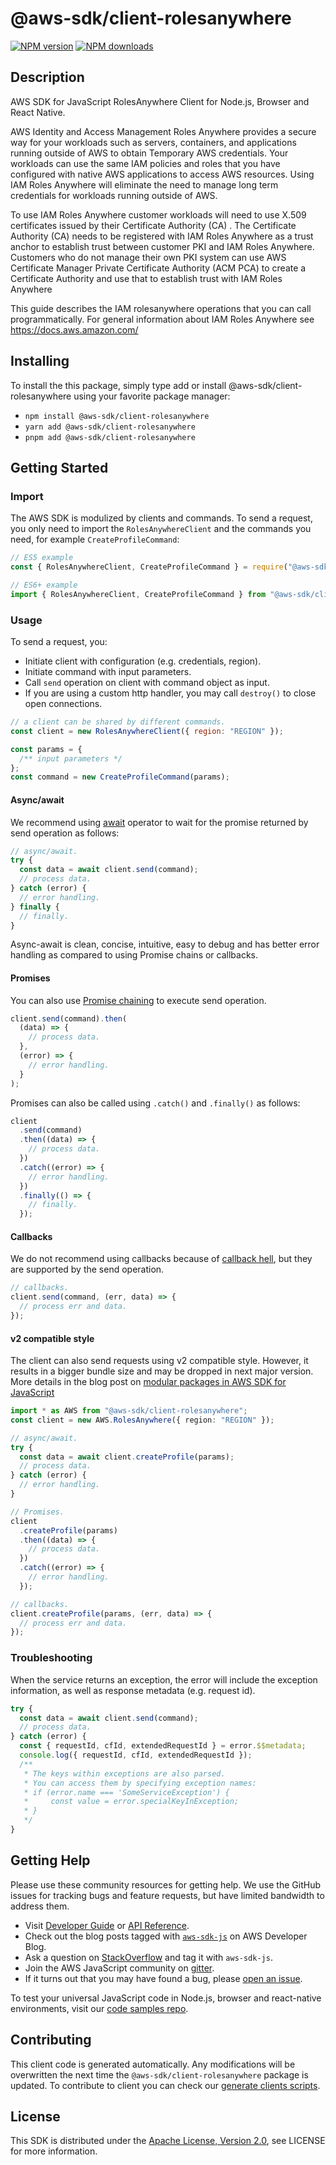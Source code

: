 <!-- generated file, do not edit directly -->

# @aws-sdk/client-rolesanywhere

[![NPM version](https://img.shields.io/npm/v/@aws-sdk/client-rolesanywhere/latest.svg)](https://www.npmjs.com/package/@aws-sdk/client-rolesanywhere)
[![NPM downloads](https://img.shields.io/npm/dm/@aws-sdk/client-rolesanywhere.svg)](https://www.npmjs.com/package/@aws-sdk/client-rolesanywhere)

## Description

AWS SDK for JavaScript RolesAnywhere Client for Node.js, Browser and React Native.

<p>AWS Identity and Access Management Roles Anywhere provides a secure way for your workloads such as servers, containers, and applications running outside of AWS to obtain Temporary AWS credentials. Your workloads can use the same IAM policies and roles that you have configured with native AWS applications to access AWS resources. Using IAM Roles Anywhere will eliminate the need to manage long term credentials for workloads running outside of AWS.</p>
<p>To use IAM Roles Anywhere customer workloads will need to use X.509 certificates issued by their Certificate Authority (CA) . The Certificate Authority (CA) needs to be registered with IAM Roles Anywhere as a trust anchor to establish trust between customer PKI and IAM Roles Anywhere. Customers who do not manage their own PKI system can use AWS Certificate Manager Private Certificate Authority (ACM PCA) to create a Certificate Authority and use that to establish trust with IAM Roles Anywhere</p>
<p>This guide describes the IAM rolesanywhere operations that you can call programmatically. For general information about IAM Roles Anywhere see <a href="https://docs.aws.amazon.com/">https://docs.aws.amazon.com/</a>
</p>

## Installing

To install the this package, simply type add or install @aws-sdk/client-rolesanywhere
using your favorite package manager:

- `npm install @aws-sdk/client-rolesanywhere`
- `yarn add @aws-sdk/client-rolesanywhere`
- `pnpm add @aws-sdk/client-rolesanywhere`

## Getting Started

### Import

The AWS SDK is modulized by clients and commands.
To send a request, you only need to import the `RolesAnywhereClient` and
the commands you need, for example `CreateProfileCommand`:

```js
// ES5 example
const { RolesAnywhereClient, CreateProfileCommand } = require("@aws-sdk/client-rolesanywhere");
```

```ts
// ES6+ example
import { RolesAnywhereClient, CreateProfileCommand } from "@aws-sdk/client-rolesanywhere";
```

### Usage

To send a request, you:

- Initiate client with configuration (e.g. credentials, region).
- Initiate command with input parameters.
- Call `send` operation on client with command object as input.
- If you are using a custom http handler, you may call `destroy()` to close open connections.

```js
// a client can be shared by different commands.
const client = new RolesAnywhereClient({ region: "REGION" });

const params = {
  /** input parameters */
};
const command = new CreateProfileCommand(params);
```

#### Async/await

We recommend using [await](https://developer.mozilla.org/en-US/docs/Web/JavaScript/Reference/Operators/await)
operator to wait for the promise returned by send operation as follows:

```js
// async/await.
try {
  const data = await client.send(command);
  // process data.
} catch (error) {
  // error handling.
} finally {
  // finally.
}
```

Async-await is clean, concise, intuitive, easy to debug and has better error handling
as compared to using Promise chains or callbacks.

#### Promises

You can also use [Promise chaining](https://developer.mozilla.org/en-US/docs/Web/JavaScript/Guide/Using_promises#chaining)
to execute send operation.

```js
client.send(command).then(
  (data) => {
    // process data.
  },
  (error) => {
    // error handling.
  }
);
```

Promises can also be called using `.catch()` and `.finally()` as follows:

```js
client
  .send(command)
  .then((data) => {
    // process data.
  })
  .catch((error) => {
    // error handling.
  })
  .finally(() => {
    // finally.
  });
```

#### Callbacks

We do not recommend using callbacks because of [callback hell](http://callbackhell.com/),
but they are supported by the send operation.

```js
// callbacks.
client.send(command, (err, data) => {
  // process err and data.
});
```

#### v2 compatible style

The client can also send requests using v2 compatible style.
However, it results in a bigger bundle size and may be dropped in next major version. More details in the blog post
on [modular packages in AWS SDK for JavaScript](https://aws.amazon.com/blogs/developer/modular-packages-in-aws-sdk-for-javascript/)

```ts
import * as AWS from "@aws-sdk/client-rolesanywhere";
const client = new AWS.RolesAnywhere({ region: "REGION" });

// async/await.
try {
  const data = await client.createProfile(params);
  // process data.
} catch (error) {
  // error handling.
}

// Promises.
client
  .createProfile(params)
  .then((data) => {
    // process data.
  })
  .catch((error) => {
    // error handling.
  });

// callbacks.
client.createProfile(params, (err, data) => {
  // process err and data.
});
```

### Troubleshooting

When the service returns an exception, the error will include the exception information,
as well as response metadata (e.g. request id).

```js
try {
  const data = await client.send(command);
  // process data.
} catch (error) {
  const { requestId, cfId, extendedRequestId } = error.$$metadata;
  console.log({ requestId, cfId, extendedRequestId });
  /**
   * The keys within exceptions are also parsed.
   * You can access them by specifying exception names:
   * if (error.name === 'SomeServiceException') {
   *     const value = error.specialKeyInException;
   * }
   */
}
```

## Getting Help

Please use these community resources for getting help.
We use the GitHub issues for tracking bugs and feature requests, but have limited bandwidth to address them.

- Visit [Developer Guide](https://docs.aws.amazon.com/sdk-for-javascript/v3/developer-guide/welcome.html)
  or [API Reference](https://docs.aws.amazon.com/AWSJavaScriptSDK/v3/latest/index.html).
- Check out the blog posts tagged with [`aws-sdk-js`](https://aws.amazon.com/blogs/developer/tag/aws-sdk-js/)
  on AWS Developer Blog.
- Ask a question on [StackOverflow](https://stackoverflow.com/questions/tagged/aws-sdk-js) and tag it with `aws-sdk-js`.
- Join the AWS JavaScript community on [gitter](https://gitter.im/aws/aws-sdk-js-v3).
- If it turns out that you may have found a bug, please [open an issue](https://github.com/aws/aws-sdk-js-v3/issues/new/choose).

To test your universal JavaScript code in Node.js, browser and react-native environments,
visit our [code samples repo](https://github.com/aws-samples/aws-sdk-js-tests).

## Contributing

This client code is generated automatically. Any modifications will be overwritten the next time the `@aws-sdk/client-rolesanywhere` package is updated.
To contribute to client you can check our [generate clients scripts](https://github.com/aws/aws-sdk-js-v3/tree/main/scripts/generate-clients).

## License

This SDK is distributed under the
[Apache License, Version 2.0](http://www.apache.org/licenses/LICENSE-2.0),
see LICENSE for more information.
